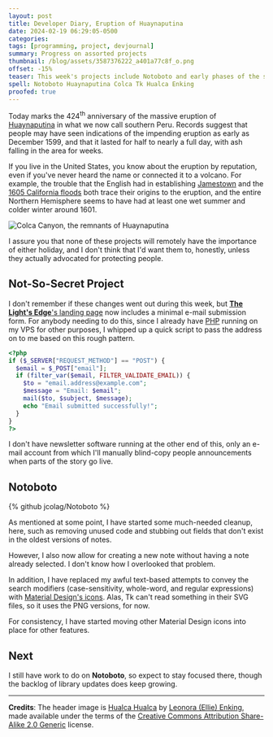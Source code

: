 ```yaml
---
layout: post
title: Developer Diary, Eruption of Huaynaputina
date: 2024-02-19 06:29:05-0500
categories:
tags: [programming, project, devjournal]
summary: Progress on assorted projects
thumbnail: /blog/assets/3587376222_a401a77c8f_o.png
offset: -15%
teaser: This week's projects include Notoboto and early phases of the secret-but-not-really project.
spell: Notoboto Huaynaputina Colca Tk Hualca Enking
proofed: true
---
```


Today marks the 424<sup>th</sup> anniversary of the massive eruption of [Huaynaputina](https://en.wikipedia.org/wiki/Huaynaputina) in what we now call southern Peru.  Records suggest that people may have seen indications of the impending eruption as early as December 1599, and that it lasted for half to nearly a full day, with ash falling in the area for weeks.

If you live in the United States, you know about the eruption by reputation, even if you've never heard the name or connected it to a volcano.  For example, the trouble that the English had in establishing [Jamestown](https://en.wikipedia.org/wiki/Jamestown,_Virginia) and the [1605 California floods](https://en.wikipedia.org/wiki/California_flood_of_1605) both trace their origins to the eruption, and the entire Northern Hemisphere seems to have had at least one wet summer and colder winter around 1601.

![Colca Canyon, the remnants of Huaynaputina](/blog/assets/3587376222_a401a77c8f_o.png "What a difference four centuries makes, right?")

I assure you that none of these projects will remotely have the importance of either holiday, and I don't think that I'd want them to, honestly, unless they actually advocated for protecting people.

## Not-So-Secret Project

I don't remember if these changes went out during this week, but [**The Light's Edge**'s landing page](https://www.thelightsedge.com/) now includes a minimal e-mail submission form.  For anybody needing to do this, since I already have [PHP](https://en.wikipedia.org/wiki/PHP) running on my VPS for other purposes, I whipped up a quick script to pass the address on to me based on this rough pattern.

```php
<?php
if ($_SERVER["REQUEST_METHOD"] == "POST") {
  $email = $_POST["email"];
  if (filter_var($email, FILTER_VALIDATE_EMAIL)) {
    $to = "email.address@example.com";
    $message = "Email: $email";
    mail($to, $subject, $message);
    echo "Email submitted successfully!";
  }
}
?>
```

I don't have newsletter software running at the other end of this, only an e-mail account from which I'll manually blind-copy people announcements when parts of the story go live.

## Notoboto

{% github jcolag/Notoboto %}

As mentioned at some point, I have started some much-needed cleanup, here, such as removing unused code and stubbing out fields that don't exist in the oldest versions of notes.

However, I also now allow for creating a new note without having a note already selected.  I don't know how I overlooked that problem.

In addition, I have replaced my awful text-based attempts to convey the search modifiers (case-sensitivity, whole-word, and regular expressions) with [Material Design's icons](https://fonts.google.com/icons).  Alas, Tk can't read something in their SVG files, so it uses the PNG versions, for now.

For consistency, I have started moving other Material Design icons into place for other features.

## Next

I still have work to do on **Notoboto**, so expect to stay focused there, though the backlog of library updates does keep growing.

* * *

**Credits**:  The header image is [Hualca Hualca](https://www.flickr.com/photos/33037982@N04/3587376222/) by [Leonora (Ellie) Enking](https://www.flickr.com/photos/33037982@N04/), made available under the terms of the [Creative Commons Attribution Share-Alike 2.0 Generic](https://creativecommons.org/licenses/by-sa/2.0/deed.en) license.
